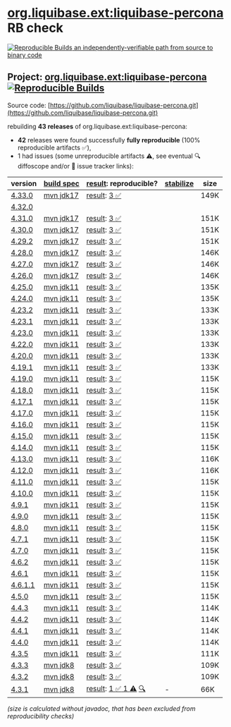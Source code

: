 [org.liquibase.ext:liquibase-percona](https://central.sonatype.com/artifact/org.liquibase.ext/liquibase-percona/versions) RB check
=======

[![Reproducible Builds](https://reproducible-builds.org/images/logos/rb.svg) an independently-verifiable path from source to binary code](https://reproducible-builds.org/)

## Project: [org.liquibase.ext:liquibase-percona](https://central.sonatype.com/artifact/org.liquibase.ext/liquibase-percona/versions) [![Reproducible Builds](https://img.shields.io/endpoint?url=https://raw.githubusercontent.com/jvm-repo-rebuild/reproducible-central/master/content/org/liquibase/ext/liquibase-percona/badge.json)](https://github.com/jvm-repo-rebuild/reproducible-central/blob/master/content/org/liquibase/ext/liquibase-percona/README.md)

Source code: [https://github.com/liquibase/liquibase-percona.git](https://github.com/liquibase/liquibase-percona.git)

rebuilding **43 releases** of org.liquibase.ext:liquibase-percona:
- **42** releases were found successfully **fully reproducible** (100% reproducible artifacts :white_check_mark:),
- 1 had issues (some unreproducible artifacts :warning:, see eventual :mag: diffoscope and/or :memo: issue tracker links):

| version | [build spec](/BUILDSPEC.md) | [result](https://reproducible-builds.org/docs/jvm/): reproducible? | [stabilize](https://github.com/google/oss-rebuild/blob/main/cmd/stabilize/README.md) | size |
| -- | --------- | ------ | ------ | -- |
| [4.33.0](https://central.sonatype.com/artifact/org.liquibase.ext/liquibase-percona/4.33.0/pom) | [mvn jdk17](liquibase-percona-4.33.0.buildspec) | [result](liquibase-percona-4.33.0.buildinfo): [3 :white_check_mark: ](liquibase-percona-4.33.0.buildcompare) | | 149K |
| [4.32.0](https://central.sonatype.com/artifact/org.liquibase.ext/liquibase-percona/4.32.0/pom) | | | |
| [4.31.0](https://central.sonatype.com/artifact/org.liquibase.ext/liquibase-percona/4.31.0/pom) | [mvn jdk17](liquibase-percona-4.31.0.buildspec) | [result](liquibase-percona-4.31.0.buildinfo): [3 :white_check_mark: ](liquibase-percona-4.31.0.buildcompare) | | 151K |
| [4.30.0](https://central.sonatype.com/artifact/org.liquibase.ext/liquibase-percona/4.30.0/pom) | [mvn jdk17](liquibase-percona-4.30.0.buildspec) | [result](liquibase-percona-4.30.0.buildinfo): [3 :white_check_mark: ](liquibase-percona-4.30.0.buildcompare) | | 151K |
| [4.29.2](https://central.sonatype.com/artifact/org.liquibase.ext/liquibase-percona/4.29.2/pom) | [mvn jdk17](liquibase-percona-4.29.2.buildspec) | [result](liquibase-percona-4.29.2.buildinfo): [3 :white_check_mark: ](liquibase-percona-4.29.2.buildcompare) | | 151K |
| [4.28.0](https://central.sonatype.com/artifact/org.liquibase.ext/liquibase-percona/4.28.0/pom) | [mvn jdk17](liquibase-percona-4.28.0.buildspec) | [result](liquibase-percona-4.28.0.buildinfo): [3 :white_check_mark: ](liquibase-percona-4.28.0.buildcompare) | | 146K |
| [4.27.0](https://central.sonatype.com/artifact/org.liquibase.ext/liquibase-percona/4.27.0/pom) | [mvn jdk17](liquibase-percona-4.27.0.buildspec) | [result](liquibase-percona-4.27.0.buildinfo): [3 :white_check_mark: ](liquibase-percona-4.27.0.buildcompare) | | 146K |
| [4.26.0](https://central.sonatype.com/artifact/org.liquibase.ext/liquibase-percona/4.26.0/pom) | [mvn jdk17](liquibase-percona-4.26.0.buildspec) | [result](liquibase-percona-4.26.0.buildinfo): [3 :white_check_mark: ](liquibase-percona-4.26.0.buildcompare) | | 146K |
| [4.25.0](https://central.sonatype.com/artifact/org.liquibase.ext/liquibase-percona/4.25.0/pom) | [mvn jdk11](liquibase-percona-4.25.0.buildspec) | [result](liquibase-percona-4.25.0.buildinfo): [3 :white_check_mark: ](liquibase-percona-4.25.0.buildcompare) | | 135K |
| [4.24.0](https://central.sonatype.com/artifact/org.liquibase.ext/liquibase-percona/4.24.0/pom) | [mvn jdk11](liquibase-percona-4.24.0.buildspec) | [result](liquibase-percona-4.24.0.buildinfo): [3 :white_check_mark: ](liquibase-percona-4.24.0.buildcompare) | | 135K |
| [4.23.2](https://central.sonatype.com/artifact/org.liquibase.ext/liquibase-percona/4.23.2/pom) | [mvn jdk11](liquibase-percona-4.23.2.buildspec) | [result](liquibase-percona-4.23.2.buildinfo): [3 :white_check_mark: ](liquibase-percona-4.23.2.buildcompare) | | 133K |
| [4.23.1](https://central.sonatype.com/artifact/org.liquibase.ext/liquibase-percona/4.23.1/pom) | [mvn jdk11](liquibase-percona-4.23.1.buildspec) | [result](liquibase-percona-4.23.1.buildinfo): [3 :white_check_mark: ](liquibase-percona-4.23.1.buildcompare) | | 133K |
| [4.23.0](https://central.sonatype.com/artifact/org.liquibase.ext/liquibase-percona/4.23.0/pom) | [mvn jdk11](liquibase-percona-4.23.0.buildspec) | [result](liquibase-percona-4.23.0.buildinfo): [3 :white_check_mark: ](liquibase-percona-4.23.0.buildcompare) | | 133K |
| [4.22.0](https://central.sonatype.com/artifact/org.liquibase.ext/liquibase-percona/4.22.0/pom) | [mvn jdk11](liquibase-percona-4.22.0.buildspec) | [result](liquibase-percona-4.22.0.buildinfo): [3 :white_check_mark: ](liquibase-percona-4.22.0.buildcompare) | | 133K |
| [4.20.0](https://central.sonatype.com/artifact/org.liquibase.ext/liquibase-percona/4.20.0/pom) | [mvn jdk11](liquibase-percona-4.20.0.buildspec) | [result](liquibase-percona-4.20.0.buildinfo): [3 :white_check_mark: ](liquibase-percona-4.20.0.buildcompare) | | 133K |
| [4.19.1](https://central.sonatype.com/artifact/org.liquibase.ext/liquibase-percona/4.19.1/pom) | [mvn jdk11](liquibase-percona-4.19.1.buildspec) | [result](liquibase-percona-4.19.1.buildinfo): [3 :white_check_mark: ](liquibase-percona-4.19.1.buildcompare) | | 133K |
| [4.19.0](https://central.sonatype.com/artifact/org.liquibase.ext/liquibase-percona/4.19.0/pom) | [mvn jdk11](liquibase-percona-4.19.0.buildspec) | [result](liquibase-percona-4.19.0.buildinfo): [3 :white_check_mark: ](liquibase-percona-4.19.0.buildcompare) | | 115K |
| [4.18.0](https://central.sonatype.com/artifact/org.liquibase.ext/liquibase-percona/4.18.0/pom) | [mvn jdk11](liquibase-percona-4.18.0.buildspec) | [result](liquibase-percona-4.18.0.buildinfo): [3 :white_check_mark: ](liquibase-percona-4.18.0.buildcompare) | | 115K |
| [4.17.1](https://central.sonatype.com/artifact/org.liquibase.ext/liquibase-percona/4.17.1/pom) | [mvn jdk11](liquibase-percona-4.17.1.buildspec) | [result](liquibase-percona-4.17.1.buildinfo): [3 :white_check_mark: ](liquibase-percona-4.17.1.buildcompare) | | 115K |
| [4.17.0](https://central.sonatype.com/artifact/org.liquibase.ext/liquibase-percona/4.17.0/pom) | [mvn jdk11](liquibase-percona-4.17.0.buildspec) | [result](liquibase-percona-4.17.0.buildinfo): [3 :white_check_mark: ](liquibase-percona-4.17.0.buildcompare) | | 115K |
| [4.16.0](https://central.sonatype.com/artifact/org.liquibase.ext/liquibase-percona/4.16.0/pom) | [mvn jdk11](liquibase-percona-4.16.0.buildspec) | [result](liquibase-percona-4.16.0.buildinfo): [3 :white_check_mark: ](liquibase-percona-4.16.0.buildcompare) | | 115K |
| [4.15.0](https://central.sonatype.com/artifact/org.liquibase.ext/liquibase-percona/4.15.0/pom) | [mvn jdk11](liquibase-percona-4.15.0.buildspec) | [result](liquibase-percona-4.15.0.buildinfo): [3 :white_check_mark: ](liquibase-percona-4.15.0.buildcompare) | | 115K |
| [4.14.0](https://central.sonatype.com/artifact/org.liquibase.ext/liquibase-percona/4.14.0/pom) | [mvn jdk11](liquibase-percona-4.14.0.buildspec) | [result](liquibase-percona-4.14.0.buildinfo): [3 :white_check_mark: ](liquibase-percona-4.14.0.buildcompare) | | 115K |
| [4.13.0](https://central.sonatype.com/artifact/org.liquibase.ext/liquibase-percona/4.13.0/pom) | [mvn jdk11](liquibase-percona-4.13.0.buildspec) | [result](liquibase-percona-4.13.0.buildinfo): [3 :white_check_mark: ](liquibase-percona-4.13.0.buildcompare) | | 116K |
| [4.12.0](https://central.sonatype.com/artifact/org.liquibase.ext/liquibase-percona/4.12.0/pom) | [mvn jdk11](liquibase-percona-4.12.0.buildspec) | [result](liquibase-percona-4.12.0.buildinfo): [3 :white_check_mark: ](liquibase-percona-4.12.0.buildcompare) | | 116K |
| [4.11.0](https://central.sonatype.com/artifact/org.liquibase.ext/liquibase-percona/4.11.0/pom) | [mvn jdk11](liquibase-percona-4.11.0.buildspec) | [result](liquibase-percona-4.11.0.buildinfo): [3 :white_check_mark: ](liquibase-percona-4.11.0.buildcompare) | | 115K |
| [4.10.0](https://central.sonatype.com/artifact/org.liquibase.ext/liquibase-percona/4.10.0/pom) | [mvn jdk11](liquibase-percona-4.10.0.buildspec) | [result](liquibase-percona-4.10.0.buildinfo): [3 :white_check_mark: ](liquibase-percona-4.10.0.buildcompare) | | 115K |
| [4.9.1](https://central.sonatype.com/artifact/org.liquibase.ext/liquibase-percona/4.9.1/pom) | [mvn jdk11](liquibase-percona-4.9.1.buildspec) | [result](liquibase-percona-4.9.1.buildinfo): [3 :white_check_mark: ](liquibase-percona-4.9.1.buildcompare) | | 115K |
| [4.9.0](https://central.sonatype.com/artifact/org.liquibase.ext/liquibase-percona/4.9.0/pom) | [mvn jdk11](liquibase-percona-4.9.0.buildspec) | [result](liquibase-percona-4.9.0.buildinfo): [3 :white_check_mark: ](liquibase-percona-4.9.0.buildcompare) | | 115K |
| [4.8.0](https://central.sonatype.com/artifact/org.liquibase.ext/liquibase-percona/4.8.0/pom) | [mvn jdk11](liquibase-percona-4.8.0.buildspec) | [result](liquibase-percona-4.8.0.buildinfo): [3 :white_check_mark: ](liquibase-percona-4.8.0.buildcompare) | | 115K |
| [4.7.1](https://central.sonatype.com/artifact/org.liquibase.ext/liquibase-percona/4.7.1/pom) | [mvn jdk11](liquibase-percona-4.7.1.buildspec) | [result](liquibase-percona-4.7.1.buildinfo): [3 :white_check_mark: ](liquibase-percona-4.7.1.buildcompare) | | 115K |
| [4.7.0](https://central.sonatype.com/artifact/org.liquibase.ext/liquibase-percona/4.7.0/pom) | [mvn jdk11](liquibase-percona-4.7.0.buildspec) | [result](liquibase-percona-4.7.0.buildinfo): [3 :white_check_mark: ](liquibase-percona-4.7.0.buildcompare) | | 115K |
| [4.6.2](https://central.sonatype.com/artifact/org.liquibase.ext/liquibase-percona/4.6.2/pom) | [mvn jdk11](liquibase-percona-4.6.2.buildspec) | [result](liquibase-percona-4.6.2.buildinfo): [3 :white_check_mark: ](liquibase-percona-4.6.2.buildcompare) | | 115K |
| [4.6.1](https://central.sonatype.com/artifact/org.liquibase.ext/liquibase-percona/4.6.1/pom) | [mvn jdk11](liquibase-percona-4.6.1.buildspec) | [result](liquibase-percona-4.6.1.buildinfo): [3 :white_check_mark: ](liquibase-percona-4.6.1.buildcompare) | | 115K |
| [4.6.1.1](https://central.sonatype.com/artifact/org.liquibase.ext/liquibase-percona/4.6.1.1/pom) | [mvn jdk11](liquibase-percona-4.6.1.1.buildspec) | [result](liquibase-percona-4.6.1.1.buildinfo): [3 :white_check_mark: ](liquibase-percona-4.6.1.1.buildcompare) | | 115K |
| [4.5.0](https://central.sonatype.com/artifact/org.liquibase.ext/liquibase-percona/4.5.0/pom) | [mvn jdk11](liquibase-percona-4.5.0.buildspec) | [result](liquibase-percona-4.5.0.buildinfo): [3 :white_check_mark: ](liquibase-percona-4.5.0.buildcompare) | | 115K |
| [4.4.3](https://central.sonatype.com/artifact/org.liquibase.ext/liquibase-percona/4.4.3/pom) | [mvn jdk11](liquibase-percona-4.4.3.buildspec) | [result](liquibase-percona-4.4.3.buildinfo): [3 :white_check_mark: ](liquibase-percona-4.4.3.buildcompare) | | 114K |
| [4.4.2](https://central.sonatype.com/artifact/org.liquibase.ext/liquibase-percona/4.4.2/pom) | [mvn jdk11](liquibase-percona-4.4.2.buildspec) | [result](liquibase-percona-4.4.2.buildinfo): [3 :white_check_mark: ](liquibase-percona-4.4.2.buildcompare) | | 114K |
| [4.4.1](https://central.sonatype.com/artifact/org.liquibase.ext/liquibase-percona/4.4.1/pom) | [mvn jdk11](liquibase-percona-4.4.1.buildspec) | [result](liquibase-percona-4.4.1.buildinfo): [3 :white_check_mark: ](liquibase-percona-4.4.1.buildcompare) | | 114K |
| [4.4.0](https://central.sonatype.com/artifact/org.liquibase.ext/liquibase-percona/4.4.0/pom) | [mvn jdk11](liquibase-percona-4.4.0.buildspec) | [result](liquibase-percona-4.4.0.buildinfo): [3 :white_check_mark: ](liquibase-percona-4.4.0.buildcompare) | | 114K |
| [4.3.5](https://central.sonatype.com/artifact/org.liquibase.ext/liquibase-percona/4.3.5/pom) | [mvn jdk11](liquibase-percona-4.3.5.buildspec) | [result](liquibase-percona-4.3.5.buildinfo): [3 :white_check_mark: ](liquibase-percona-4.3.5.buildcompare) | | 111K |
| [4.3.3](https://central.sonatype.com/artifact/org.liquibase.ext/liquibase-percona/4.3.3/pom) | [mvn jdk8](liquibase-percona-4.3.3.buildspec) | [result](liquibase-percona-4.3.3.buildinfo): [3 :white_check_mark: ](liquibase-percona-4.3.3.buildcompare) | | 109K |
| [4.3.2](https://central.sonatype.com/artifact/org.liquibase.ext/liquibase-percona/4.3.2/pom) | [mvn jdk8](liquibase-percona-4.3.2.buildspec) | [result](liquibase-percona-4.3.2.buildinfo): [3 :white_check_mark: ](liquibase-percona-4.3.2.buildcompare) | | 109K |
| [4.3.1](https://central.sonatype.com/artifact/org.liquibase.ext/liquibase-percona/4.3.1/pom) | [mvn jdk8](liquibase-percona-4.3.1.buildspec) | [result](liquibase-percona-4.3.1.buildinfo): [1 :white_check_mark:  1 :warning:](liquibase-percona-4.3.1.buildcompare) [:mag:](https://github.com/jvm-repo-rebuild/reproducible-central/blob/master/content/org/liquibase/ext/liquibase-percona/liquibase-percona-4.3.1.diffoscope) | - | 66K |

<i>(size is calculated without javadoc, that has been excluded from reproducibility checks)</i>
